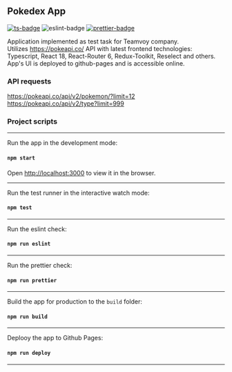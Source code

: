 ## Pokedex App

[![ts-badge](https://img.shields.io/badge/lang-typescript-007bcd.svg?style=flat-square)](https://www.typescriptlang.org/)
![eslint-badge](https://img.shields.io/badge/code_quality_linters-eslint_and_stylelint-4a32c3.svg?style=flat-square)
[![prettier-badge](https://img.shields.io/badge/code_style-prettier-ff69b4.svg?style=flat-square)](https://github.com/prettier/prettier)

Application implemented as test task for Teamvoy company. <br />
Utilizes https://pokeapi.co/ API with latest frontend technologies: Typescript, React 18, React-Router 6, Redux-Toolkit, Reselect and others. <br />
App's UI is deployed to github-pages and is accessible online.

### API requests 

https://pokeapi.co/api/v2/pokemon/?limit=12 <br />
https://pokeapi.co/api/v2/type?limit=999

### Project scripts

---

Run the app in the development mode:
#### `npm start`
Open [http://localhost:3000](http://localhost:3000) to view it in the browser.

---

Run the test runner in the interactive watch mode:
#### `npm test`

---

Run the eslint check:
#### `npm run eslint`

---

Run the prettier check:
#### `npm run prettier`

---

Build the app for production to the `build` folder:
#### `npm run build`

---

Deplooy the app to Github Pages:
#### `npm run deploy`

---
